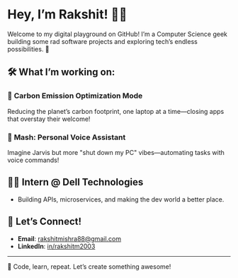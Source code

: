 # Hey, I’m Rakshit! 👨‍💻

Welcome to my digital playground on GitHub! I’m a Computer Science geek building some rad software projects and exploring tech’s endless possibilities. 🚀

## 🛠️ What I’m working on:
### 🌱 **Carbon Emission Optimization Mode** 
Reducing the planet’s carbon footprint, one laptop at a time—closing apps that overstay their welcome!

### 🤖 **Mash: Personal Voice Assistant**
Imagine Jarvis but more "shut down my PC" vibes—automating tasks with voice commands!

## 🧑‍💻 Intern @ Dell Technologies
- Building APIs, microservices, and making the dev world a better place.

## 🔗 Let’s Connect!
- **Email**: [rakshitmishra88@gmail.com](mailto:rakshitmishra88@gmail.com)
- **LinkedIn**: [in/rakshitm2003](https://linkedin.com/in/rakshitm2003)

---
👾 Code, learn, repeat. Let’s create something awesome!
